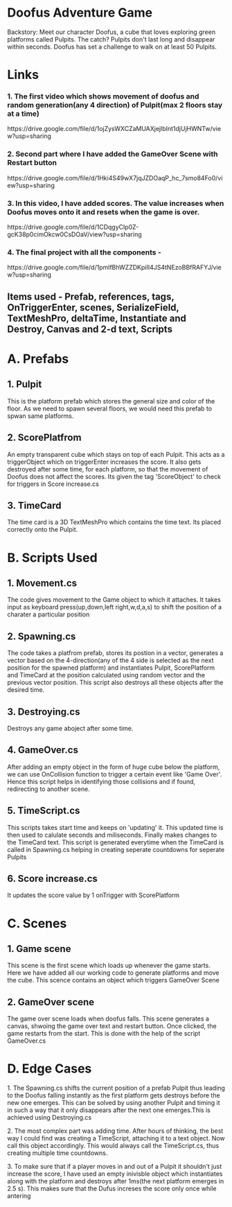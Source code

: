 <h1>Doofus Adventure Game</h1>

Backstory:
Meet our character Doofus, a cube that loves exploring green platforms called Pulpits. The catch? Pulpits don't last long and disappear within seconds. Doofus has set a challenge to walk on at least 50 Pulpits. 

<h1>Links</h1>
<h3>1. The first video which shows movement of doofus and random generation(any 4 direction) of Pulpit(max 2 floors stay at a time)</h3>
https://drive.google.com/file/d/1ojZysWXCZaMUAXjejlbInt1djUjHWNTw/view?usp=sharing

<h3>2. Second part where I have added the GameOver Scene with Restart button</h3>
https://drive.google.com/file/d/1Hki4S49wX7jqJZDOaqP_hc_7smo84Fo0/view?usp=sharing

<h3>3. In this video, I have added scores. The value increases when Doofus moves onto it and resets when the game is over.</h3>
https://drive.google.com/file/d/1CDqgyClp0Z-gcK38p0cimOkcw0CsDOaV/view?usp=sharing

<h3>4. The final project with all the components - </h3>
https://drive.google.com/file/d/1pmlfBhWZZDKpiII4JS4tNEzoBBfRAFYJ/view?usp=sharing

<h2>Items used - Prefab, references, tags, OnTriggerEnter, scenes, SerializeField, TextMeshPro, deltaTime, Instantiate and Destroy, Canvas and 2-d text, Scripts </h2>
<h1>A. Prefabs</h1>
<h2>1. Pulpit</h2>
<p>This is the platform prefab which stores the general size and color of the floor. As we need to spawn several floors, we would need this prefab to spwan same platforms.</p>

<h2>2. ScorePlatfrom</h2>
<p>An empty transparent cube which stays on top of each Pulpit. This acts as a triggerObject which on triggerEnter increases the score. It also gets destroyed after some time, for each platform, so that the movement of Doofus does not affect the scores. Its given the tag 'ScoreObject' to check for triggers in Score increase.cs</p>

<h2>3. TimeCard</h2>
<p>The time card is a 3D TextMeshPro which contains the time text. Its placed correctly onto the Pulpit.</p>


<h1>B. Scripts Used</h1>
<h2>1. Movement.cs</h2>
<p>The code gives movement to the Game object to which it attaches. It takes input as keyboard press(up,down,left right,w,d,a,s) to shift the position of a charater a particular position</p>

<h2>2. Spawning.cs</h2>
<p>The code takes a platfrom prefab, stores its postion in a vector, generates a vector based on the 4-direction(any of the 4 side is selected as the next position for the spawned platform) and instantiates Pulpit, ScorePlatform and TimeCard at the position calculated using random vector and the previous vector position. This script also destroys all these objects after the desired time.</p>

<h2>3. Destroying.cs</h2>
<p>Destroys any game aboject after some time.</p>

<h2>4. GameOver.cs</h2>
<p>After adding an empty object in the form of huge cube below the platform, we can use OnCollision function to trigger a certain event like 'Game Over'. Hence this script helps in identifying those collisions and if found, redirecting to another scene.</p>

<h2>5. TimeScript.cs</h2>
<p>This scripts takes start time and keeps on 'updating' it. This updated time is then used to calulate seconds and miliseconds. Finally makes changes to the TimeCard text. This script is generated everytime when the TimeCard is called in Spawning.cs helping in creating seperate countdowns for seperate Pulpits</p>

<h2>6. Score increase.cs</h2>
<p>It updates the score value by 1 onTrigger with ScorePlatform</p>

<h1>C. Scenes</h1>
<h2>1. Game scene</h2>
<p>This scene is the first scene which loads up whenever the game starts. Here we have added all our working code to generate platforms and move the cube. This scence contains an object which triggers GameOver Scene</p>
<h2>2. GameOver scene</h2>
<p>The game over scene loads when doofus falls. This scene generates a canvas, shwoing the game over text and restart button. Once clicked, the game restarts from the start. This is done with the help of the script GameOver.cs</p>

<h1>D. Edge Cases</h1>
<p>1. The Spawning.cs shifts the current position of a prefab Pulpit thus leading to the Doofus falling instantly as the first platform gets destroys before the new one emerges. This can be solved by using another Pulpit and timing it in such a way that it only disappears after the next one emerges.This is achieved using Destroying.cs</p>
<p>2. The most complex part was adding time. After hours of thinking, the best way I could find was creating a TimeScript, attaching it to a text object. Now call this object accordingly. This would always call the TimeScript.cs, thus creating multiple time countdowns.</p>
<p>3. To make sure that if a player moves in and out of a Pulpit it shouldn't just increase the score, I have used an empty inivisble object which instantiates along with the platform and destroys after 1ms(the next platform emerges in 2.5 s). This makes sure that the Dufus increses the score only once while antering</p>


